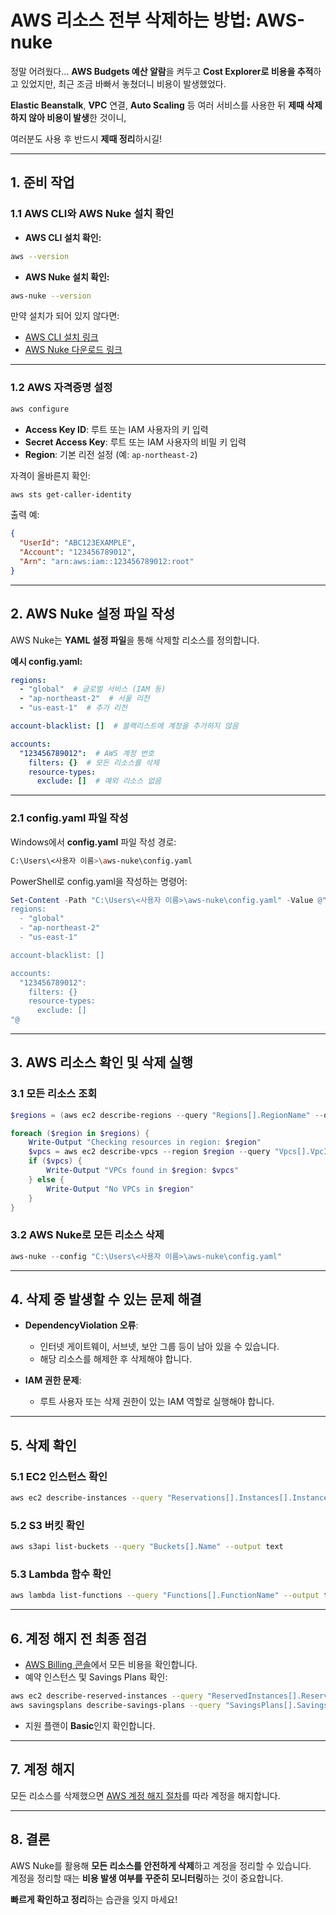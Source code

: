 
# AWS 리소스 전부 삭제하는 방법: AWS-nuke

정말 어려웠다... **AWS Budgets 예산 알람**을 켜두고 **Cost Explorer로 비용을 추적**하고 있었지만, 최근 조금 바빠서 놓쳤더니 비용이 발생했었다.

**Elastic Beanstalk**, **VPC** 연결, **Auto Scaling** 등 여러 서비스를 사용한 뒤 **제때 삭제하지 않아 비용이 발생**한 것이니,  

여러분도 사용 후 반드시 **제때 정리**하시길!

---

## 1. 준비 작업

### 1.1 AWS CLI와 AWS Nuke 설치 확인

- **AWS CLI 설치 확인:**
```bash
aws --version
```

- **AWS Nuke 설치 확인:**
```bash
aws-nuke --version
```

만약 설치가 되어 있지 않다면:
- [AWS CLI 설치 링크](https://docs.aws.amazon.com/cli/latest/userguide/install-cliv2.html)
- [AWS Nuke 다운로드 링크](https://github.com/rebuy-de/aws-nuke/releases)

---

### 1.2 AWS 자격증명 설정

```bash
aws configure
```

- **Access Key ID**: 루트 또는 IAM 사용자의 키 입력
- **Secret Access Key**: 루트 또는 IAM 사용자의 비밀 키 입력
- **Region**: 기본 리전 설정 (예: `ap-northeast-2`)

자격이 올바른지 확인:

```bash
aws sts get-caller-identity
```

출력 예:
```json
{
  "UserId": "ABC123EXAMPLE",
  "Account": "123456789012",
  "Arn": "arn:aws:iam::123456789012:root"
}
```

---

## 2. AWS Nuke 설정 파일 작성

AWS Nuke는 **YAML 설정 파일**을 통해 삭제할 리소스를 정의합니다.

**예시 config.yaml:**
```yaml
regions:
  - "global"  # 글로벌 서비스 (IAM 등)
  - "ap-northeast-2"  # 서울 리전
  - "us-east-1"  # 추가 리전

account-blacklist: []  # 블랙리스트에 계정을 추가하지 않음

accounts:
  "123456789012":  # AWS 계정 번호
    filters: {}  # 모든 리소스를 삭제
    resource-types:
      exclude: []  # 예외 리소스 없음
```

---

### 2.1 config.yaml 파일 작성

Windows에서 **config.yaml** 파일 작성 경로:

```bash
C:\Users\<사용자 이름>\aws-nuke\config.yaml
```

PowerShell로 config.yaml을 작성하는 명령어:

```powershell
Set-Content -Path "C:\Users\<사용자 이름>\aws-nuke\config.yaml" -Value @"
regions:
  - "global"
  - "ap-northeast-2"
  - "us-east-1"

account-blacklist: []

accounts:
  "123456789012":
    filters: {}
    resource-types:
      exclude: []
"@
```

---

## 3. AWS 리소스 확인 및 삭제 실행

### 3.1 모든 리소스 조회

```powershell
$regions = (aws ec2 describe-regions --query "Regions[].RegionName" --output text).Split()

foreach ($region in $regions) {
    Write-Output "Checking resources in region: $region"
    $vpcs = aws ec2 describe-vpcs --region $region --query "Vpcs[].VpcId" --output text
    if ($vpcs) {
        Write-Output "VPCs found in $region: $vpcs"
    } else {
        Write-Output "No VPCs in $region"
    }
}
```

### 3.2 AWS Nuke로 모든 리소스 삭제

```powershell
aws-nuke --config "C:\Users\<사용자 이름>\aws-nuke\config.yaml"
```

---

## 4. 삭제 중 발생할 수 있는 문제 해결

- **DependencyViolation 오류**:
  - 인터넷 게이트웨이, 서브넷, 보안 그룹 등이 남아 있을 수 있습니다.
  - 해당 리소스를 해제한 후 삭제해야 합니다.

- **IAM 권한 문제**:
  - 루트 사용자 또는 삭제 권한이 있는 IAM 역할로 실행해야 합니다.

---

## 5. 삭제 확인

### 5.1 EC2 인스턴스 확인
```bash
aws ec2 describe-instances --query "Reservations[].Instances[].InstanceId" --output text
```

### 5.2 S3 버킷 확인
```bash
aws s3api list-buckets --query "Buckets[].Name" --output text
```

### 5.3 Lambda 함수 확인
```bash
aws lambda list-functions --query "Functions[].FunctionName" --output text
```

---

## 6. 계정 해지 전 최종 점검

- [AWS Billing 콘솔](https://console.aws.amazon.com/billing/home)에서 모든 비용을 확인합니다.
- 예약 인스턴스 및 Savings Plans 확인:
```bash
aws ec2 describe-reserved-instances --query "ReservedInstances[].ReservedInstancesId" --output text
aws savingsplans describe-savings-plans --query "SavingsPlans[].SavingsPlanId" --output text
```
- 지원 플랜이 **Basic**인지 확인합니다.

---

## 7. 계정 해지

모든 리소스를 삭제했으면 [AWS 계정 해지 절차](https://docs.aws.amazon.com/ko_kr/awsaccountbilling/latest/aboutv2/close-account.html)를 따라 계정을 해지합니다.

---

## 8. 결론

AWS Nuke를 활용해 **모든 리소스를 안전하게 삭제**하고 계정을 정리할 수 있습니다.  
계정을 정리할 때는 **비용 발생 여부를 꾸준히 모니터링**하는 것이 중요합니다.

**빠르게 확인하고 정리**하는 습관을 잊지 마세요!
